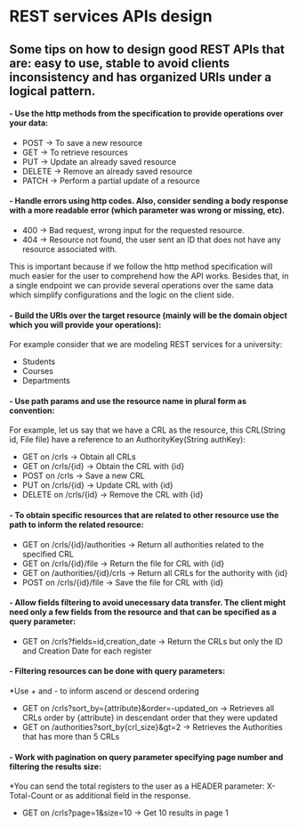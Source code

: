# REST services APIs design
## Some tips on how to design good REST APIs that are: easy to use, stable to avoid clients inconsistency and has organized URIs under a logical pattern. 

#### - Use the http methods from the specification to provide operations over your data:
- POST -> To save a new resource
- GET -> To retrieve resources
- PUT -> Update an already saved resource
- DELETE -> Remove an already saved resource
- PATCH -> Perform a partial update of a resource

#### - Handle errors using http codes. Also, consider sending a body response with a more readable error (which parameter was wrong or missing, etc).

- 400 -> Bad request, wrong input for the requested resource.
- 404 -> Resource not found, the user sent an ID that does not have any resource associated with.

This is important because if we follow the http method specification will much easier for the user to comprehend how the API works.
Besides that, in a single endpoint we can provide several operations over the same data which simplify configurations and the logic on the client side.

#### - Build the URIs over the target resource (mainly will be the domain object which you will provide your operations):
For example consider that we are modeling REST services for a university:
- Students
- Courses
- Departments

#### - Use path params and use the resource name in plural form as convention:
For example, let us say that we have a CRL as the resource, this CRL(String id, File file) have a reference to an AuthorityKey(String authKey):

- GET on /crls -> Obtain all CRLs
- GET on /crls/{id} -> Obtain the CRL with {id}
- POST on /crls -> Save a new CRL
- PUT on /crls/{id} -> Update CRL with {id}
- DELETE on /crls/{id} -> Remove the CRL with {id}

#### - To obtain specific resources that are related to other resource use the path to inform the related resource:

- GET on /crls/{id}/authorities -> Return all authorities related to the specified CRL
- GET on /crls/{id}/file -> Return the file for CRL with {id} 
- GET on /authorities/{id}/crls -> Return all CRLs for the authority with {id}
- POST on /crls/{id}/file -> Save the file for CRL with {id}

#### - Allow fields filtering to avoid unecessary data transfer. The client might need only a few fields from the resource and that can be specified as a query parameter:

- GET on /crls?fields=id,creation_date -> Return the CRLs but only the ID and Creation Date for each register

#### - Filtering resources can be done with query parameters:
*Use + and - to inform ascend or descend ordering

- GET on /crls?sort_by={attribute}&order=-updated_on -> Retrieves all CRLs order by {attribute} in descendant order that they were updated
- GET on /authorities?sort_by{crl_size}&gt=2 -> Retrieves the Authorities that has more than 5 CRLs

#### - Work with pagination on query parameter specifying page number and filtering the results size:
*You can send the total registers to the user as a HEADER parameter: X-Total-Count or as additional field in the response.

- GET on /crls?page=1&size=10 -> Get 10 results in page 1


